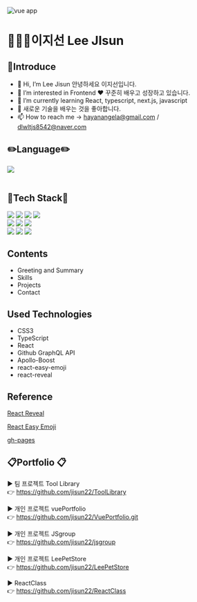 
![vue app](https://user-images.githubusercontent.com/89379902/213496233-30c1498b-15fd-42c5-9d2c-216fee60fe3a.png)


# 👩🏻‍💻이지선 Lee JIsun 


## :information_desk_person:Introduce
- 👋 Hi, I’m Lee Jisun 안녕하세요 이지선입니다. 
- 👀 I’m interested in Frontend ♥ 꾸준히 배우고 성장하고 있습니다. 
- 🌱 I’m currently learning React, typescript, next.js, javascript
- 💞️ 새로운 기술을 배우는 것을 좋아합니다.
- 📫 How to reach me  -> hayanangela@gmail.com  /  dlwltjs8542@naver.com

## :pencil2:Language:pencil2:

<img src="https://github-readme-stats.vercel.app/api/top-langs/?username=jisun22&layout=compact"><br><br>



## :wrench:Tech Stack:wrench:

<div>
  <img src="https://img.shields.io/badge/HTML5-E34F26?style=flat&logo=HTML5&logoColor=white" />
  <img src="https://img.shields.io/badge/CSS3-1572B6?style=flat&logo=CSS3&logoColor=white" />
  <img src="https://img.shields.io/badge/javascript-F7DF1E?style=for-the-badge&logo=javascript&logoColor=black"> 
  <img src="https://img.shields.io/badge/jquery-0769AD?style=for-the-badge&logo=jquery&logoColor=white">
  <br>
  <img src="https://img.shields.io/badge/react-61DAFB?style=for-the-badge&logo=react&logoColor=black"> 
  <img src="https://img.shields.io/badge/vue.js-4FC08D?style=for-the-badge&logo=vue.js&logoColor=white"> 
  <img src="https://img.shields.io/badge/node.js-339933?style=for-the-badge&logo=Node.js&logoColor=white">
  <br>
  <img src="https://img.shields.io/badge/github-181717?style=for-the-badge&logo=github&logoColor=white">
  <img src="https://img.shields.io/badge/git-F05032?style=for-the-badge&logo=git&logoColor=white">
  <img src="https://img.shields.io/badge/fontawesome-339AF0?style=for-the-badge&logo=fontawesome&logoColor=white">
  <br>
</div>


## Contents
* Greeting and Summary
* Skills
* Projects
* Contact


## Used Technologies
* CSS3
* TypeScript
* React
* Github GraphQL API
* Apollo-Boost
* react-easy-emoji
* react-reveal  


## Reference

[React Reveal](https://www.react-reveal.com/)  

[React Easy Emoji](https://www.npmjs.com/package/react-easy-emoji)  

[gh-pages](https://www.npmjs.com/package/gh-pages)


##  :clipboard:Portfolio :clipboard:

▶ 팀 프로젝트 Tool Library <br/>
 :point_right: https://github.com/jisun22/ToolLibrary

▶ 개인 프로젝트 vuePortfolio <br/>
 :point_right: https://github.com/jisun22/VuePortfolio.git
 
▶ 개인 프로젝트 JSgroup <br/>
 :point_right: https://github.com/jisun22/jsgroup


▶ 개인 프로젝트 LeePetStore <br/>
 :point_right: https://github.com/jisun22/LeePetStore


▶ ReactClass <br/>
:point_right: https://github.com/jisun22/ReactClass

